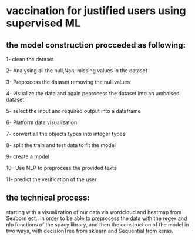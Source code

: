 # vaccination for justified users using supervised ML
## the model construction procceded as following:
1- clean the dataset

2- Analysing all the null,Nan, missing values in the dataset

3- Preprocess the dataset removing the null values

4- visualize the data and again peprocess the dataset into an umbaised dataset

5- select the input and required output into a dataframe

6- Platform data visualization

7- convert all the objects types into integer types

8- split the train and test data to fit the model

9- create a model

10- Use NLP to preprocess the provided texts

11- predict the verification of the user

## the technical process:
starting with a visualization of our data via wordcloud and heatmap from Seaborn ect..
in order to be able to preprocess the data with the regex and nlp functions of the spacy library,
and then the construction of the model in two ways, with decisionTree from sklearn and Sequential from keras.
